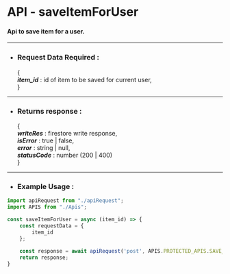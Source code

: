 # API - saveItemForUser
#### Api to save item for a user.

------------------------

- ### Request Data Required :

  {  
  **_item_id_** : id of item to be saved for current user,  
  }

------------------

- ### Returns response :

  {  
  **_writeRes_** : firestore write response,  
  **_isError_** : true | false,  
  **_error_** : string | null,  
  **_statusCode_** : number (200 | 400)  
  }

----------------------

- ### Example Usage :

```javascript
import apiRequest from "./apiRequest";
import APIS from "./Apis";

const saveItemForUser = async (item_id) => {
    const requestData = {
        item_id
    };
    
    const response = await apiRequest('post', APIS.PROTECTED_APIS.SAVE_ITEM_FOR_USER, requestData, 'json', true);
    return response;
}
```